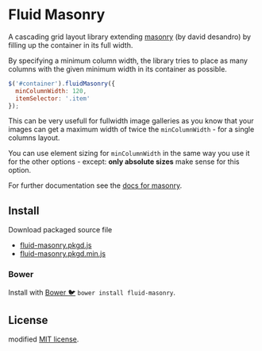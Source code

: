 # Fluid Masonry

A cascading grid layout library extending [masonry](http:\\masonry.desandro.com) (by david desandro) by filling up the container in its full width.  

By specifying a minimum column width, the library tries to place as many columns with the given minimum width in its container as possible.

``` js
$('#container').fluidMasonry({
  minColumnWidth: 120,
  itemSelector: '.item'
});
```

This can be very usefull for fullwidth image galleries as you know that your images can get a maximum width of twice the ``minColumnWidth`` - for a single columns layout.

You can use element sizing for ``minColumnWidth`` in the same way you use it for the other options - except: __only absolute sizes__ make sense for this option.

For further documentation see the [docs for masonry](http://masonry.desandro.com).


## Install

Download packaged source file

+ [fluid-masonry.pkgd.js](dist/fluid-masonry.pkgd.js)
+ [fluid-masonry.pkgd.min.js](dist/fluid-masonry.pkgd.min.js)

### Bower

Install with [Bower :bird:](http://bower.io) `bower install fluid-masonry`.


## License

modified [MIT license](/licencse.md).
